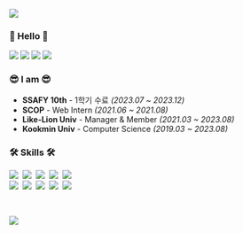 <p>
  <img src="https://capsule-render.vercel.app/api?type=soft&color=auto&height=150&section=header&text=MinJeongKim&fontSize=70&animation=twinkling" />

<h3>🤗 Hello 🤗</h3>
<p>
<!--   <a href="https://www.linkedin.com/in/minjj0905/"><img src="https://img.shields.io/badge/-LinkedIn-blue?style=flat-square&logo=Linkedin&logoColor=white&link=https://www.linkedin.com/in/minjj0905/" /></a> -->
  <a href="https://www.instagram.com/__min.jj/"><img src="https://img.shields.io/badge/Instagram-E4405F?style=flat&logo=Instagram&logoColor=white&link=https://www.instagram.com/__min.jj/"/></a>
  <a href="https://solved.ac/minjj0905"><img src="http://mazassumnida.wtf/api/mini/generate_badge?boj=minjj0905" /></a>
  <a href="mailto:minjj0905@daum.net"><img src="https://img.shields.io/badge/Email-d14836?style=flat&logo=Gmail&logoColor=white&link=minjj0905@daum.net"/></a>
    <a href="https://hits.seeyoufarm.com"><img src="https://hits.seeyoufarm.com/api/count/incr/badge.svg?url=https%3A%2F%2Fgithub.com%2Fminjj0905&count_bg=%23ED6DA3&title_bg=%2386757E&icon=github.svg&icon_color=%23E1DEDE&title=hits&edge_flat=false"/></a>
</p>

<h3>😎 I am 😎</h3>
<p>
  
  - **SSAFY 10th** - 1학기 수료 *(2023.07 ~ 2023.12)*
  - **SCOP** - Web Intern *(2021.06 ~ 2021.08)*
  - **Like-Lion Univ** - Manager & Member *(2021.03 ~ 2023.08)* 
  - **Kookmin Univ** - Computer Science *(2019.03 ~ 2023.08)*
</p>

<h3>🛠 Skills 🛠</h3>
<p>
  <img src="https://img.shields.io/badge/Javascript-ffb13b?style=flat-square&logo=javascript&logoColor=white"/>&nbsp
  <img src="https://img.shields.io/badge/Typescript-3178C6?style=flat-square&logo=typescript&logoColor=white"/>&nbsp
  <img src="https://img.shields.io/badge/React-61DAFB?style=flat-square&logo=react&logoColor=black"/>&nbsp
  <img src="https://img.shields.io/badge/Vue-4FC08D?style=flat-square&logo=vue.js&logoColor=white"/>&nbsp
  <img src="https://img.shields.io/badge/Next-black?style=flat-square&logo=next.js&logoColor=white"/>&nbsp
  
  <br />
  <img src="https://img.shields.io/badge/Python-3766AB?style=flat-square&logo=Python&logoColor=white"/>&nbsp 
  <img src="https://img.shields.io/badge/Django-092E20?style=flat-square&logo=Django&logoColor=white"/>&nbsp 
  <img src="https://img.shields.io/badge/Spring-6DB33F?style=flat-square&logo=Spring&logoColor=white"/>&nbsp 
  <img src="https://img.shields.io/badge/MySQL-4479A1?style=flat-square&logo=MySQL&logoColor=white"/>&nbsp 
  <img src="https://img.shields.io/badge/Amazon_AWS-232f3e?style=flat-square&logo=AmazonAWS&logoColor=white"/>&nbsp 
</p>

<br/>

<p>
  <img src="https://github-readme-stats.vercel.app/api?username=minjj0905" />
<!--   <br/> -->
<!--   <br/> -->
<!--   <a href="https://velog-readme-stats.vercel.app/api/redirect?name=minjj0905"><img src="https://velog-readme-stats.vercel.app/api?name=minjj0905" /> </a> -->
</p>
<br/>
